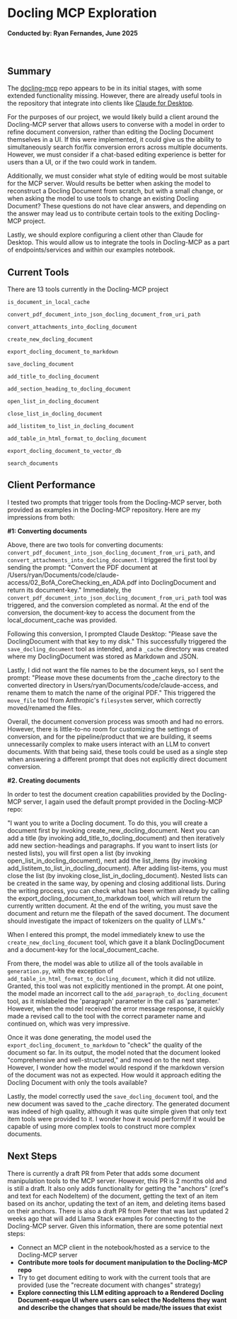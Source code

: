 # Docling MCP Exploration

#### Conducted by: Ryan Fernandes, June 2025

<br>

## Summary

The [docling-mcp](https://github.com/docling-project/docling-mcp) repo appears to be in its initial stages, with some extended functionality missing. However, there are already useful tools in the repository that integrate into clients like [Claude for Desktop](https://claude.ai/download). 

For the purposes of our project, we would likely build a client around the Docling-MCP server that allows users to converse with a model in order to refine document conversion, rather than editing the Docling Document themselves in a UI. If this were implemented, it could give us the ability to simultaneously search for/fix conversion errors across multiple documents. However, we must consider if a chat-based editing experience is better for users than a UI, or if the two could work in tandem.

Additionally, we must consider what style of editing would be most suitable for the MCP server. Would results be better when asking the model to reconstruct a Docling Document from scratch, but with a small change, or when asking the model to use tools to change an existing Docling Document? These questions do not have clear answers, and depending on the answer may lead us to contribute certain tools to the exiting Docling-MCP project.

Lastly, we should explore configuring a client other than Claude for Desktop. This would allow us to integrate the tools in Docling-MCP as a part of endpoints/services and within our examples notebook.

## Current Tools

There are 13 tools currently in the Docling-MCP project

```is_document_in_local_cache```

```convert_pdf_document_into_json_docling_document_from_uri_path```

```convert_attachments_into_docling_document```

```create_new_docling_document```

```export_docling_document_to_markdown```

```save_docling_document```

```add_title_to_docling_document```

```add_section_heading_to_docling_document```

```open_list_in_docling_document```

```close_list_in_docling_document```

```add_listitem_to_list_in_docling_document```

```add_table_in_html_format_to_docling_document```

```export_docling_document_to_vector_db```

```search_documents```

## Client Performance

I tested two prompts that trigger tools from the Docling-MCP server, both provided as examples in the Docling-MCP repository. Here are my impressions from both:

**#1: Converting documents**

Above, there are two tools for converting documents: ```convert_pdf_document_into_json_docling_document_from_uri_path```, and ```convert_attachments_into_docling_document```. I triggered the first tool by sending the prompt: "Convert the PDF document at /Users/ryan/Documents/code/claude-access/02_BofA_CoreChecking_en_ADA.pdf into DoclingDocument and return its document-key." Immediately, the ```convert_pdf_document_into_json_docling_document_from_uri_path``` tool was triggered, and the conversion completed as normal. At the end of the conversion, the document-key to access the document from the local_document_cache was provided. 

Following this conversion, I prompted Claude Desktop: "Please save the DoclingDocument with that key to my disk." This successfully triggered the ```save_docling_document``` tool as intended, and a ```_cache``` directory was created where my DoclingDocument was stored as Markdown and JSON. 

Lastly, I did not want the file names to be the document keys, so I sent the prompt: "Please move these documents from the _cache directory to the converted directory in Users/ryan/Documents/code/claude-access, and rename them to match the name of the original PDF." This triggered the ```move_file``` tool from Anthropic's ```filesystem``` server, which correctly moved/renamed the files.

Overall, the document conversion process was smooth and had no errors. However, there is little-to-no room for customizing the settings of conversion, and for the pipeline/product that we are building, it seems unnecessarily complex to make users interact with an LLM to convert documents. With that being said, these tools could be used as a single step when answering a different prompt that does not explicitly direct document conversion.

**#2. Creating documents**

In order to test the document creation capabilities provided by the Docling-MCP server, I again used the default prompt provided in the Docling-MCP repo:

"I want you to write a Docling document. To do this, you will create a document first by invoking create_new_docling_document. Next you can add a title (by invoking add_title_to_docling_document) and then iteratively add new section-headings and paragraphs. If you want to insert lists (or nested lists), you will first open a list (by invoking open_list_in_docling_document), next add the list_items (by invoking add_listitem_to_list_in_docling_document). After adding list-items, you must close the list (by invoking close_list_in_docling_document). Nested lists can be created in the same way, by opening and closing additional lists.
During the writing process, you can check what has been written already by calling the export_docling_document_to_markdown tool, which will return the currently written document. At the end of the writing, you must save the document and return me the filepath of the saved document.
The document should investigate the impact of tokenizers on the quality of LLM's."

When I entered this prompt, the model immediately knew to use the ```create_new_docling_document``` tool, which gave it a blank DoclingDocument and a document-key for the local_document_cache.

From there, the model was able to utilize all of the tools available in ```generation.py```, with the exception of ```add_table_in_html_format_to_docling_document```, which it did not utilize. Granted, this tool was not explicitly mentioned in the prompt. At one point, the model made an incorrect call to the ```add_paragraph_to_docling_document``` tool, as it mislabeled the 'paragraph' parameter in the call as 'parameter.' However, when the model received the error message response, it quickly made a revised call to the tool with the correct parameter name and continued on, which was very impressive. 

Once it was done generating, the model used the ```export_docling_document_to_markdown``` to "check" the quality of the document so far. In its output, the model noted that the document looked "comprehensive and well-structured," and moved on to the next step. However, I wonder how the model would respond if the markdown version of the document was not as expected. How would it approach editing the Docling Document with only the tools available?

Lastly, the model correctly used the ```save_docling_document``` tool, and the new document was saved to the _cache directory. The generated document was indeed of high quality, although it was quite simple given that only text item tools were provided to it. I wonder how it would perform/if it would be capable of using more complex tools to construct more complex documents.

## Next Steps

There is currently a draft PR from Peter that adds some document manipulation tools to the MCP server. However, this PR is 2 months old and is still a draft. It also only adds functionality for getting the "anchors" (cref's and text for each NodeItem) of the document, getting the text of an item based on its anchor, updating the text of an item, and deleting items based on their anchors. There is also a draft PR from Peter that was last updated 2 weeks ago that will add Llama Stack examples for connecting to the Docling-MCP server. Given this information, there are some potential next steps:

- Connect an MCP client in the notebook/hosted as a service to the Docling-MCP server
- **Contribute more tools for document manipulation to the Docling-MCP repo**
- Try to get document editing to work with the current tools that are provided (use the "recreate document with changes" strategy)
- **Explore connecting this LLM editing approach to a Rendered Docling Document-esque UI where users can select the NodeItems they want and describe the changes that should be made/the issues that exist**